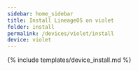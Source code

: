 ```yaml
---
sidebar: home_sidebar
title: Install LineageOS on violet
folder: install
permalink: /devices/violet/install
device: violet
---
```

{% include templates/device_install.md %}

